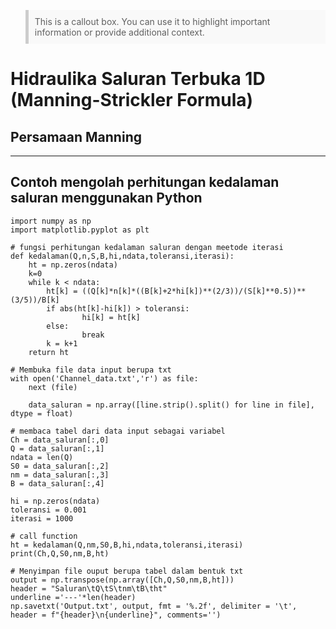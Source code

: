 <blockquote style="background-color: #f9f9f9; border-left: 5px solid #ccc; padding: 10px;">
This is a callout box. You can use it to highlight important information or provide additional context.
</blockquote>

# Hidraulika Saluran Terbuka 1D (Manning-Strickler Formula)
## Persamaan Manning



---
Contoh mengolah perhitungan kedalaman saluran menggunakan Python
---

```{python}
import numpy as np
import matplotlib.pyplot as plt

# fungsi perhitungan kedalaman saluran dengan meetode iterasi
def kedalaman(Q,n,S,B,hi,ndata,toleransi,iterasi):
    ht = np.zeros(ndata)
    k=0
    while k < ndata:
        ht[k] = ((Q[k]*n[k]*((B[k]+2*hi[k])**(2/3))/(S[k]**0.5))**(3/5))/B[k]
        if abs(ht[k]-hi[k]) > toleransi:
                hi[k] = ht[k]
        else:
                break
        k = k+1   
    return ht

# Membuka file data input berupa txt 
with open('Channel_data.txt','r') as file:
    next (file)
    
    data_saluran = np.array([line.strip().split() for line in file], dtype = float)

# membaca tabel dari data input sebagai variabel
Ch = data_saluran[:,0]    
Q = data_saluran[:,1]
ndata = len(Q)
S0 = data_saluran[:,2]
nm = data_saluran[:,3]
B = data_saluran[:,4]

hi = np.zeros(ndata)
toleransi = 0.001
iterasi = 1000

# call function
ht = kedalaman(Q,nm,S0,B,hi,ndata,toleransi,iterasi)
print(Ch,Q,S0,nm,B,ht)

# Menyimpan file ouput berupa tabel dalam bentuk txt
output = np.transpose(np.array([Ch,Q,S0,nm,B,ht]))
header = "Saluran\tQ\tS\tnm\tB\tht"
underline ='---'*len(header)
np.savetxt('Output.txt', output, fmt = '%.2f', delimiter = '\t', header = f"{header}\n{underline}", comments='')
